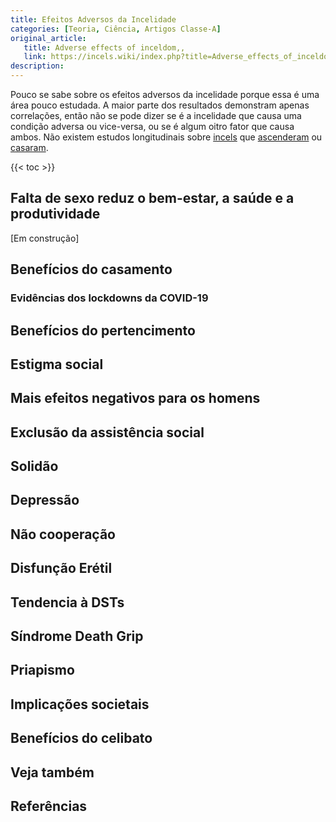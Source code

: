 ```yaml
---
title: Efeitos Adversos da Incelidade
categories: [Teoria, Ciência, Artigos Classe-A]
original_article:
   title: Adverse effects of inceldom,,
   link: https://incels.wiki/index.php?title=Adverse_effects_of_inceldom
description: 
---
```


Pouco se sabe sobre os efeitos adversos da incelidade porque essa é uma área pouco estudada. A maior parte dos resultados demonstram apenas correlações, então não se pode dizer se é a incelidade que causa uma condição adversa ou vice-versa, ou se é algum oitro fator que causa ambos. Não existem estudos longitudinais sobre [incels](/w/incel) que [ascenderam]() ou [casaram]().

{{< toc >}}

## Falta de sexo reduz o bem-estar, a saúde e a produtividade
[Em construção]

## Benefícios do casamento
### Evidências dos lockdowns da COVID-19
## Benefícios do pertencimento
## Estigma social
## Mais efeitos negativos para os homens
## Exclusão da assistência social
## Solidão
## Depressão
## Não cooperação
## Disfunção Erétil
## Tendencia à DSTs
## Síndrome Death Grip
## Priapismo
## Implicações societais
## Benefícios do celibato
## Veja também
## Referências
